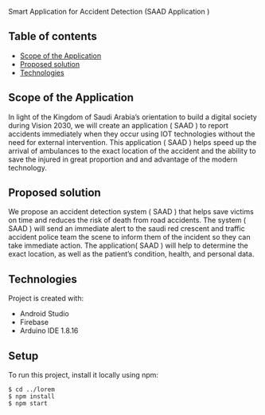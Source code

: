 Smart Application for Accident Detection (SAAD Application )

## Table of contents
* [Scope of the Application](#Scope-of-the-Application)
* [Proposed solution](#Proposed-solution)
* [Technologies](#Technologies)

## Scope of the Application
In light of the Kingdom of Saudi Arabia’s orientation to build a digital society during Vision 2030, we will create an application ( SAAD ) to report accidents immediately when they occur using IOT technologies without the need for external intervention. This application ( SAAD ) helps speed up the arrival of ambulances to the exact location of the accident and the ability to save the injured in great proportion and  and advantage of the modern technology.


## Proposed solution
We propose an accident detection system ( SAAD ) that helps save victims on time and reduces the risk of death from road accidents. The system ( SAAD ) will send an immediate alert to the saudi red crescent and traffic accident police team the scene to inform them of the incident so they can take immediate action. The application( SAAD ) will help to determine the exact location, as well as the patient’s condition, health, and personal data.
	
## Technologies
Project is created with:
* Android Studio
* Firebase
* Arduino IDE 1.8.16
	
## Setup
To run this project, install it locally using npm:

```
$ cd ../lorem
$ npm install
$ npm start
```



